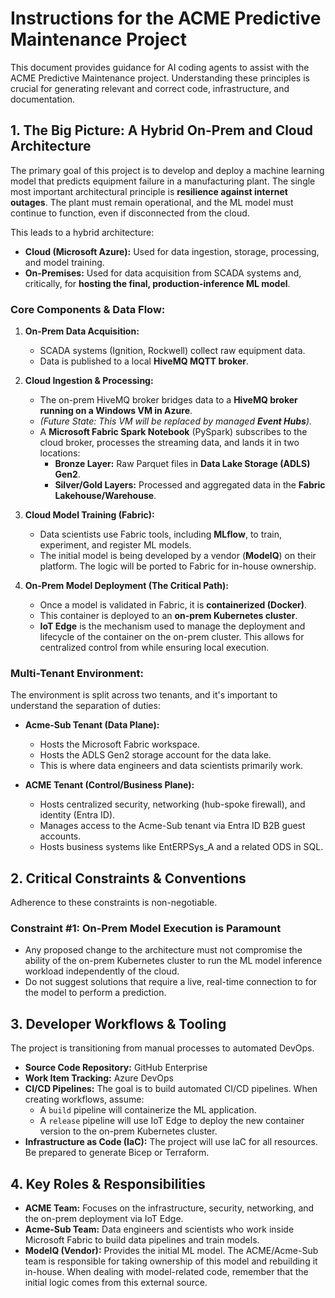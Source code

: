 # Instructions for the ACME Predictive Maintenance Project

This document provides guidance for AI coding agents to assist with the ACME Predictive Maintenance project. Understanding these principles is crucial for generating relevant and correct code, infrastructure, and documentation.

## 1. The Big Picture: A Hybrid On-Prem and Cloud Architecture

The primary goal of this project is to develop and deploy a machine learning model that predicts equipment failure in a manufacturing plant. The single most important architectural principle is **resilience against internet outages**. The plant must remain operational, and the ML model must continue to function, even if disconnected from the cloud.

This leads to a hybrid architecture:

-   **Cloud (Microsoft Azure):** Used for data ingestion, storage, processing, and model training.
-   **On-Premises:** Used for data acquisition from SCADA systems and, critically, for **hosting the final, production-inference ML model**.

### Core Components & Data Flow:

1.  **On-Prem Data Acquisition:**
    -   SCADA systems (Ignition, Rockwell) collect raw equipment data.
    -   Data is published to a local **HiveMQ MQTT broker**.

2.  **Cloud Ingestion & Processing:**
    -   The on-prem HiveMQ broker bridges data to a **HiveMQ broker running on a Windows VM in Azure**.
    -   *(Future State: This VM will be replaced by managed **Event Hubs**).*
    -   A **Microsoft Fabric Spark Notebook** (PySpark) subscribes to the cloud broker, processes the streaming data, and lands it in two locations:
        -   **Bronze Layer:** Raw Parquet files in **Data Lake Storage (ADLS) Gen2**.
        -   **Silver/Gold Layers:** Processed and aggregated data in the **Fabric Lakehouse/Warehouse**.

3.  **Cloud Model Training (Fabric):**
    -   Data scientists use Fabric tools, including **MLflow**, to train, experiment, and register ML models.
    -   The initial model is being developed by a vendor (**ModelQ**) on their platform. The logic will be ported to Fabric for in-house ownership.

4.  **On-Prem Model Deployment (The Critical Path):**
    -   Once a model is validated in Fabric, it is **containerized (Docker)**.
    -   This container is deployed to an **on-prem Kubernetes cluster**.
    -   **IoT Edge** is the mechanism used to manage the deployment and lifecycle of the container on the on-prem cluster. This allows for centralized control from while ensuring local execution.

### Multi-Tenant Environment:

The environment is split across two tenants, and it's important to understand the separation of duties:

-   **Acme-Sub Tenant (Data Plane):**
    -   Hosts the Microsoft Fabric workspace.
    -   Hosts the ADLS Gen2 storage account for the data lake.
    -   This is where data engineers and data scientists primarily work.

-   **ACME Tenant (Control/Business Plane):**
    -   Hosts centralized security, networking (hub-spoke firewall), and identity (Entra ID).
    -   Manages access to the Acme-Sub tenant via Entra ID B2B guest accounts.
    -   Hosts business systems like EntERPSys_A and a related ODS in SQL.

## 2. Critical Constraints & Conventions

Adherence to these constraints is non-negotiable.

### **Constraint #1: On-Prem Model Execution is Paramount**

-   Any proposed change to the architecture must not compromise the ability of the on-prem Kubernetes cluster to run the ML model inference workload independently of the cloud.
-   Do not suggest solutions that require a live, real-time connection to for the model to perform a prediction.

## 3. Developer Workflows & Tooling

The project is transitioning from manual processes to automated DevOps.

-   **Source Code Repository:** GitHub Enterprise
-   **Work Item Tracking:** Azure DevOps
-   **CI/CD Pipelines:** The goal is to build automated CI/CD pipelines. When creating workflows, assume:
    -   A `build` pipeline will containerize the ML application.
    -   A `release` pipeline will use IoT Edge to deploy the new container version to the on-prem Kubernetes cluster.
-   **Infrastructure as Code (IaC):** The project will use IaC for all resources. Be prepared to generate Bicep or Terraform.

## 4. Key Roles & Responsibilities

-   **ACME Team:** Focuses on the infrastructure, security, networking, and the on-prem deployment via IoT Edge.
-   **Acme-Sub Team:** Data engineers and scientists who work inside Microsoft Fabric to build data pipelines and train models.
-   **ModelQ (Vendor):** Provides the initial ML model. The ACME/Acme-Sub team is responsible for taking ownership of this model and rebuilding it in-house. When dealing with model-related code, remember that the initial logic comes from this external source.
